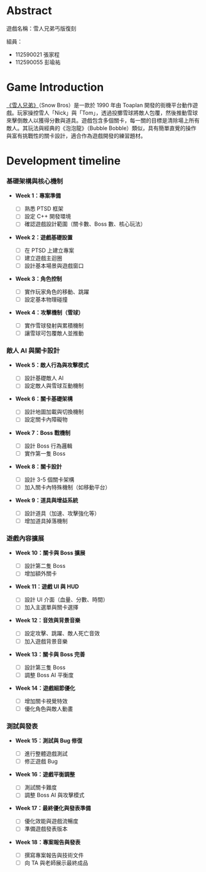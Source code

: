 # Abstract

遊戲名稱：雪人兄弟丐版復刻

組員：

- 112590021 張家程
- 112590055 彭瑜祐

# Game Introduction

[《雪人兄弟》](https://www.youtube.com/watch?v=9UiiF666PRU)（Snow Bros）是一款於 1990 年由 Toaplan 開發的街機平台動作遊戲。玩家操控雪人「Nick」與「Tom」，透過投擲雪球將敵人包覆，然後推動雪球來擊倒敵人以獲得分數與道具。遊戲包含多個關卡，每一關的目標是清除場上所有敵人。其玩法與經典的《泡泡龍》（Bubble Bobble）類似，具有簡單直覺的操作與富有挑戰性的關卡設計，適合作為遊戲開發的練習題材。

# Development timeline

### **基礎架構與核心機制**

- **Week 1：專案準備**

  - [ ] 熟悉 PTSD 框架
  - [ ] 設定 C++ 開發環境
  - [ ] 確認遊戲設計範圍（關卡數、Boss 數、核心玩法）

- **Week 2：遊戲基礎設置**

  - [ ] 在 PTSD 上建立專案
  - [ ] 建立遊戲主迴圈
  - [ ] 設計基本場景與遊戲窗口

- **Week 3：角色控制**

  - [ ] 實作玩家角色的移動、跳躍
  - [ ] 設定基本物理碰撞

- **Week 4：攻擊機制（雪球）**
  - [ ] 實作雪球發射與累積機制
  - [ ] 讓雪球可包覆敵人並推動

### **敵人 AI 與關卡設計**

- **Week 5：敵人行為與攻擊模式**

  - [ ] 設計基礎敵人 AI
  - [ ] 設定敵人與雪球互動機制

- **Week 6：關卡基礎架構**

  - [ ] 設計地圖加載與切換機制
  - [ ] 設定關卡內障礙物

- **Week 7：Boss 戰機制**

  - [ ] 設計 Boss 行為邏輯
  - [ ] 實作第一隻 Boss

- **Week 8：關卡設計**

  - [ ] 設計 3-5 個關卡架構
  - [ ] 加入關卡內特殊機制（如移動平台）

- **Week 9：道具與增益系統**
  - [ ] 設計道具（加速、攻擊強化等）
  - [ ] 增加道具掉落機制

### **遊戲內容擴展**

- **Week 10：關卡與 Boss 擴展**

  - [ ] 設計第二隻 Boss
  - [ ] 增加額外關卡

- **Week 11：遊戲 UI 與 HUD**

  - [ ] 設計 UI 介面（血量、分數、時間）
  - [ ] 加入主選單與關卡選擇

- **Week 12：音效與背景音樂**

  - [ ] 設定攻擊、跳躍、敵人死亡音效
  - [ ] 加入遊戲背景音樂

- **Week 13：關卡與 Boss 完善**

  - [ ] 設計第三隻 Boss
  - [ ] 調整 Boss AI 平衡度

- **Week 14：遊戲細節優化**
  - [ ] 增加關卡視覺特效
  - [ ] 優化角色與敵人動畫

### **測試與發表**

- **Week 15：測試與 Bug 修復**

  - [ ] 進行整體遊戲測試
  - [ ] 修正遊戲 Bug

- **Week 16：遊戲平衡調整**

  - [ ] 測試關卡難度
  - [ ] 調整 Boss AI 與攻擊模式

- **Week 17：最終優化與發表準備**

  - [ ] 優化效能與遊戲流暢度
  - [ ] 準備遊戲發表版本

- **Week 18：專案報告與發表**
  - [ ] 撰寫專案報告與技術文件
  - [ ] 向 TA 與老師展示最終成品
